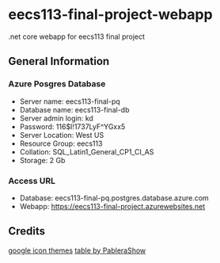 # eecs113-final-project-webapp

.net core webapp for eecs113 final project

## General Information

### Azure Posgres Database

- Server name: eecs113-final-pq
- Database name: eecs113-final-db
- Server admin login: kd
- Password: 116$I!1737LyF^YGxx5
- Server Location: West US
- Resource Group: eecs113
- Collation: SQL_Latin1_General_CP1_CI_AS
- Storage: 2 Gb

### Access URL

- Database: eecs113-final-pq.postgres.database.azure.com
- Webapp: https://eecs113-final-project.azurewebsites.net

## Credits

[google icon themes][1]
[table by PableraShow][2]

[1]: https://github.com/google/material-design-icons/blob/master/LICENSE
[2]: https://colorlib.com/wp/css3-table-templates/
